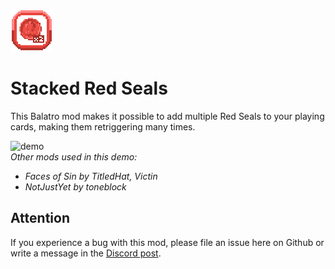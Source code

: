 ![modicon](https://raw.githubusercontent.com/cerloCasa/StackedRedSeals/main/assets/2x/modicon%20by%20%40b.b.b.b..png)
# Stacked Red Seals
This Balatro mod makes it possible to add multiple Red Seals to your playing cards, making them retriggering many times.

![demo](https://github.com/cerloCasa/StackedRedSeals/blob/main/README%20files/Demo.gif?raw=true)  
*Other mods used in this demo:*  
- *Faces of Sin by TitledHat, Victin*
- *NotJustYet by toneblock*


## Attention
If you experience a bug with this mod, please file an issue here on Github or write a message in the [Discord post](https://discord.com/channels/1116389027176787968/1264020405400633354).

